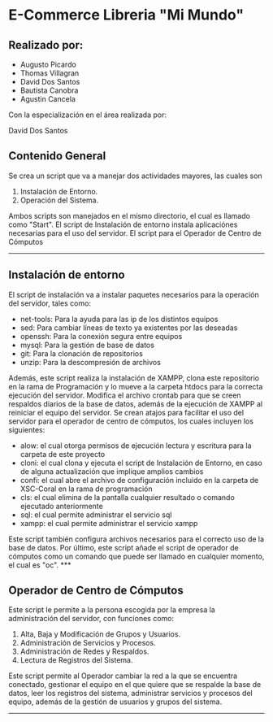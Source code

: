 # E-Commerce Libreria "Mi Mundo"

  

## Realizado por:

<ul>

<li>Augusto Picardo </li>

<li> Thomas Villagran </li>

<li> David Dos Santos </li>

<li> Bautista Canobra </li>

<li> Agustin Cancela </li>

</ul>

Con la especialización en el área realizada por:

David Dos Santos

## Contenido General

Se crea un script que va a manejar dos actividades mayores, las cuales son

 1. Instalación de Entorno.
 2. Operación del Sistema.

Ambos scripts son manejados en el mismo directorio, el cual es llamado como "Start".
El script de Instalación de entorno instala aplicaciónes necesarias para el uso del servidor.
El script para el Operador de Centro de Cómputos
***
## Instalación de entorno
El script de instalación va a instalar paquetes necesarios para la operación del servidor, tales como:
<ul>
<li>net-tools: Para la ayuda para las ip de los distintos equipos </li>
<li>sed: Para cambiar líneas de texto ya existentes por las deseadas</li>
<li>openssh: Para la conexión segura entre equipos</li>
<li>mysql: Para la gestión de base de datos</li>
<li>git: Para la clonación de repositorios</li>
<li>unzip: Para la descompresión de archivos</li>
</ul>
Además, este script realiza la instalación de XAMPP, clona este repositorio en la rama de Programación y lo mueve a la carpeta htdocs para la correcta ejecución del servidor.
Modifica el archivo crontab para que se creen respaldos diarios de la base de datos, además de la ejecución de XAMPP al reiniciar el equipo del servidor.
Se crean atajos para facilitar el uso del servidor para el operador de centro de cómputos, los cuales incluyen los siguientes:
<ul>
<li>alow: el cual otorga permisos de ejecución lectura y escritura para la carpeta de este proyecto</li>
<li>cloni: el cual clona y ejecuta el script de Instalación de Entorno, en caso de alguna actualización que implique amplios cambios</li>
<li>confi: el cual abre el archivo de configuración incluido en la carpeta de XSC-Coral en la rama de programación</li>
<li>cls: el cual elimina de la pantalla cualquier resultado o comando ejecutado anteriormente</li>
<li>sql: el cual permite administrar el servicio sql</li>
<li>xampp: el cual permite administrar el servicio xampp</li>
</ul>
Este script también configura archivos necesarios para el correcto uso de la base de datos.
Por último, este script añade el script de operador de cómputos como un comando que puede ser llamado en cualquier momento, el cual es "oc".
***

## Operador de Centro de Cómputos
Este script le permite a la persona escogida por la empresa la administración del servidor, con funciones como:

 1. Alta, Baja y Modificación de Grupos y Usuarios.
 2. Administración de Servicios y Procesos.
 3. Administración de Redes y Respaldos.
 4. Lectura de Registros del Sistema.

Este script permite al Operador cambiar la red a la que se encuentra conectado, gestionar el equipo en el que quiere que se respalde la base de datos, leer los registros del sistema, administrar servicios y procesos del equipo, además de la gestión de usuarios y grupos del sistema.
***
